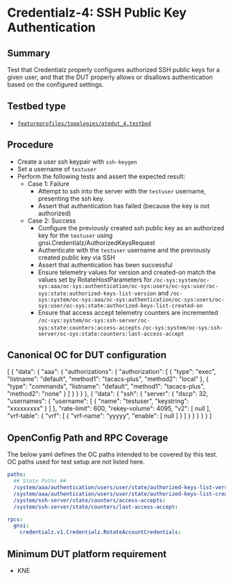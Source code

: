 # Credentialz-4: SSH Public Key Authentication

## Summary

Test that Credentialz properly configures authorized SSH public keys for a given user, and that
the DUT properly allows or disallows authentication based on the configured settings.

## Testbed type
* [`featureprofiles/topologies/atedut_4.testbed`](https://github.com/openconfig/featureprofiles/blob/main/topologies/dut.testbed)

## Procedure

* Create a user ssh keypair with `ssh-keygen`
* Set a username of `testuser`
* Perform the following tests and assert the expected result:
    * Case 1: Failure
        * Attempt to ssh into the server with the `testuser` username, presenting the ssh key.
        * Assert that authentication has failed (because the key is not authorized)
    * Case 2: Success
        * Configure the previously created ssh public key as an authorized key for the
          `testuser` using gnsi.Credentialz/AuthorizedKeysRequest
        * Authenticate with the `testuser` username and the previously created public key via SSH
        * Assert that authentication has been successful
        * Ensure telemetry values for version and created-on match the values set by
          RotateHostParameters for
          `/oc-sys:system/oc-sys:aaa/oc-sys:authentication/oc-sys:users/oc-sys:user/oc-sys:state:authorized-keys-list-version`
          and
          `/oc-sys:system/oc-sys:aaa/oc-sys:authentication/oc-sys:users/oc-sys:user/oc-sys:state:authorized-keys-list-created-on`
        * Ensure that access accept telemetry counters are incremented
          `/oc-sys:system/oc-sys:ssh-server/oc-sys:state:counters:access-accepts`
          `/oc-sys:system/oc-sys:ssh-server/oc-sys:state:counters:last-access-accept`

## Canonical OC for DUT configuration

[
    {
        "data": {
            "aaa": {
                "authorizations": {
                    "authorization": [
                        {
                            "type": "exec",
                            "listname": "default",
                            "method1": "tacacs-plus",
                            "method2": "local"
                        },
                        {
                            "type": "commands",
                            "listname": "default",
                            "method1": "tacacs-plus",
                            "method2": "none"
                        }
                    ]
                }
            }
        }
    },
    {
        "data": {
            "ssh": {
                "server": {
                    "dscp": 32,
                    "usernames": {
                        "username": [
                            {
                                "name": "testuser",
                                "keystring": "xxxxxxxxx"
                            }
                        ]
                    },
                    "rate-limit": 600,
                    "rekey-volume": 4095,
                    "v2": [
                        null
                    ],
                    "vrf-table": {
                        "vrf": [
                            {
                                "vrf-name": "yyyyy",
                                "enable": [
                                    null
                                ]
                            }
                        ]
                    }
                }
            }
        }
    }
]

## OpenConfig Path and RPC Coverage

The below yaml defines the OC paths intended to be covered by this test. OC paths used for test setup are not listed here.

```yaml
paths:
  ## State Paths ##
  /system/aaa/authentication/users/user/state/authorized-keys-list-version:
  /system/aaa/authentication/users/user/state/authorized-keys-list-created-on:
  /system/ssh-server/state/counters/access-accepts:
  /system/ssh-server/state/counters/last-access-accept:

rpcs:
  gnsi:
    credentialz.v1.Credentialz.RotateAccountCredentials:
```

## Minimum DUT platform requirement
* KNE

